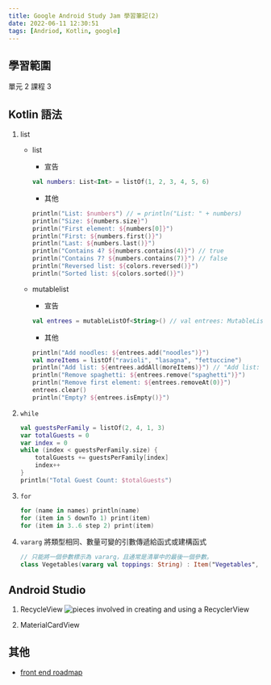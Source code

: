 ```yaml
---
title: Google Android Study Jam 學習筆記(2)
date: 2022-06-11 12:30:51
tags: [Andriod, Kotlin, google]
---
```


## 學習範圍

單元 2 課程 3

## Kotlin 語法

1. list
   - list
       - 宣告

        ```kotlin
        val numbers: List<Int> = listOf(1, 2, 3, 4, 5, 6)
        ```

       - 其他

        ```kotlin
        println("List: $numbers") // = println("List: " + numbers)
        println("Size: ${numbers.size}")
        println("First element: ${numbers[0]}")
        println("First: ${numbers.first()}")
        println("Last: ${numbers.last()}")
        println("Contains 4? ${numbers.contains(4)}") // true
        println("Contains 7? ${numbers.contains(7)}") // false
        println("Reversed list: ${colors.reversed()}")
        println("Sorted list: ${colors.sorted()}")
        ```

   - mutablelist
       - 宣告

        ```kotlin
        val entrees = mutableListOf<String>() // val entrees: MutableList<String> = mutableListOf()
        ```

       - 其他

        ```kotlin
        println("Add noodles: ${entrees.add("noodles")}")
        val moreItems = listOf("ravioli", "lasagna", "fettuccine")
        println("Add list: ${entrees.addAll(moreItems)}") // "Add list: true"
        println("Remove spaghetti: ${entrees.remove("spaghetti")}")
        println("Remove first element: ${entrees.removeAt(0)}")
        entrees.clear()
        println("Empty? ${entrees.isEmpty()}")
        ```

2. ```while```

    ```kotlin
    val guestsPerFamily = listOf(2, 4, 1, 3)
    var totalGuests = 0
    var index = 0
    while (index < guestsPerFamily.size) {
        totalGuests += guestsPerFamily[index]
        index++
    }
    println("Total Guest Count: $totalGuests")
    ```

3. ```for```

    ```kotlin
    for (name in names) println(name)
    for (item in 5 downTo 1) print(item)
    for (item in 3..6 step 2) print(item)
    ```

4. ```vararg```
    將類型相同、數量可變的引數傳遞給函式或建構函式

    ```kotlin
    // 只能將一個參數標示為 vararg，且通常是清單中的最後一個參數。
    class Vegetables(vararg val toppings: String) : Item("Vegetables", 5) {
    ```

## Android Studio

1. RecycleView
    ![pieces involved in creating and using a RecyclerView](https://i.imgur.com/eKHLae3.png)

2. MaterialCardView

## 其他

- [front end roadmap](https://roadmap.sh/frontend)
